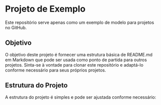 # Projeto de Exemplo

Este repositório serve apenas como um exemplo de modelo para projetos no GitHub.

## Objetivo

O objetivo deste projeto é fornecer uma estrutura básica de README.md em Markdown que pode ser usada como ponto de partida para outros projetos. Sinta-se à vontade para clonar este repositório e adaptá-lo conforme necessário para seus próprios projetos.

## Estrutura do Projeto

A estrutura do projeto é simples e pode ser ajustada conforme necessário:

